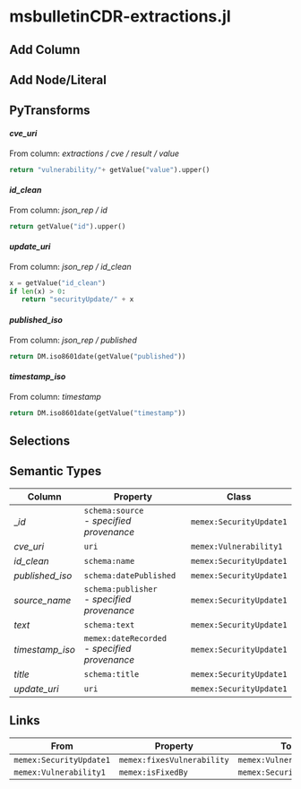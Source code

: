 # msbulletinCDR-extractions.jl

## Add Column

## Add Node/Literal

## PyTransforms
#### _cve_uri_
From column: _extractions / cve / result / value_
``` python
return "vulnerability/"+ getValue("value").upper()
```

#### _id_clean_
From column: _json_rep / id_
``` python
return getValue("id").upper()
```

#### _update_uri_
From column: _json_rep / id_clean_
``` python
x = getValue("id_clean")
if len(x) > 0:
   return "securityUpdate/" + x
```

#### _published_iso_
From column: _json_rep / published_
``` python
return DM.iso8601date(getValue("published"))
```

#### _timestamp_iso_
From column: _timestamp_
``` python
return DM.iso8601date(getValue("timestamp"))
```


## Selections

## Semantic Types
| Column | Property | Class |
|  ----- | -------- | ----- |
| __id_ | `schema:source`<BR> - _specified provenance_ | `memex:SecurityUpdate1`|
| _cve_uri_ | `uri` | `memex:Vulnerability1`|
| _id_clean_ | `schema:name` | `memex:SecurityUpdate1`|
| _published_iso_ | `schema:datePublished` | `memex:SecurityUpdate1`|
| _source_name_ | `schema:publisher`<BR> - _specified provenance_ | `memex:SecurityUpdate1`|
| _text_ | `schema:text` | `memex:SecurityUpdate1`|
| _timestamp_iso_ | `memex:dateRecorded`<BR> - _specified provenance_ | `memex:SecurityUpdate1`|
| _title_ | `schema:title` | `memex:SecurityUpdate1`|
| _update_uri_ | `uri` | `memex:SecurityUpdate1`|


## Links
| From | Property | To |
|  --- | -------- | ---|
| `memex:SecurityUpdate1` | `memex:fixesVulnerability` | `memex:Vulnerability1`|
| `memex:Vulnerability1` | `memex:isFixedBy` | `memex:SecurityUpdate1`|
